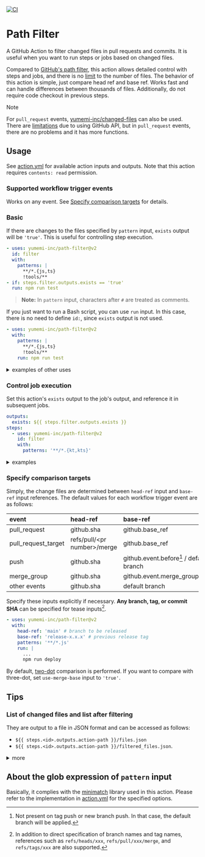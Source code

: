 [![CI](https://github.com/yumemi-inc/path-filter/actions/workflows/ci.yml/badge.svg)](https://github.com/yumemi-inc/path-filter/actions/workflows/ci.yml)

# Path Filter

A GitHub Action to filter changed files in pull requests and commits.
It is useful when you want to run steps or jobs based on changed files.

Compared to [GitHub's path filter](https://docs.github.com/en/actions/using-workflows/workflow-syntax-for-github-actions#onpushpull_requestpull_request_targetpathspaths-ignore), this action allows detailed control with steps and jobs, and there is no [limit](https://docs.github.com/en/actions/using-workflows/workflow-syntax-for-github-actions#git-diff-comparisons) to the number of files.
The behavior of this action is simple, just compare head ref and base ref.
Works fast and can handle differences between thousands of files.
Additionally, do not require code checkout in previous steps.

> [!NOTE]  
> For `pull_request` events, [yumemi-inc/changed-files](https://github.com/yumemi-inc/changed-files) can also be used.
> There are [limitations](https://github.com/yumemi-inc/changed-files#specify-comparison-targets) due to using GitHub API, but in `pull_request` events, there are no problems and it has more functions.

## Usage

See [action.yml](action.yml) for available action inputs and outputs.
Note that this action requires `contents: read` permission.

### Supported workflow trigger events

Works on any event.
See [Specify comparison targets](#specify-comparison-targets) for details.

### Basic

If there are changes to the files specified by `pattern` input, `exists` output will be `'true'`.
This is useful for controlling step execution.

```yaml
- uses: yumemi-inc/path-filter@v2
  id: filter
  with:
    patterns: |
      **/*.{js,ts}
      !tools/**
- if: steps.filter.outputs.exists == 'true'
  run: npm run test
```

> **Note:**
> In `pattern` input, characters after `#` are treated as comments.

If you just want to run a Bash script, you can use `run` input.
In this case, there is no need to define `id:`, since `exists` output is not used.

```yaml
- uses: yumemi-inc/path-filter@v2
  with:
    patterns: |
      **/*.{js,ts}
      !tools/**
    run: npm run test
```

<details>
<summary>examples of other uses</summary>

#### Add a label to a pull request:

```yaml
- uses: yumemi-inc/path-filter@v2
  id: filter
  with:
    patterns: |
      **/*.js
      !server/**
- env:
    GH_REPO: ${{ github.repository }}
    GH_TOKEN: ${{ github.token }}
  run: |
    gh pr edit ${{ github.event.number }} ${{ steps.filter.outputs.exists == 'true' && '--add-label' || '--remove-label' }} 'frontend'
```

#### Use for various checks:

```yaml
- uses: yumemi-inc/path-filter@v2
  id: filter-src
  with:
    patterns: |
      **/*.ts
      package.json
- uses: yumemi-inc/path-filter@v2
  id: filter-build
  with:
    patterns: 'dist/**'
- if: steps.filter-src.outputs.exists == 'true' && steps.filter-build.outputs.exists != 'true'
  run: |
    echo "::error::Please check if you forgot to build."
    exit 1
```

```yaml
- uses: yumemi-inc/path-filter@v2
  id: filter
  with:
    patterns: 'CHANGELOG.md'
- if: github.base_ref == 'main' && steps.filter.outputs.exists != 'true'
  run: |
    echo "::error::CHANGELOG.md is not updated."
    exit 1
```

</details>

### Control job execution

Set this action's `exists` output to the job's output, and reference it in subsequent jobs.

```yaml
outputs:
  exists: ${{ steps.filter.outputs.exists }}
steps:
  - uses: yumemi-inc/path-filter@v2
    id: filter
    with:
      patterns: '**/*.{kt,kts}'
```

<details>
<summary>examples</summary>

#### Run two jobs in parallel, then run a common job:

```yaml
jobs:
  filter:
    runs-on: ubuntu-latest
    permissions:
      contents: read
    outputs:
      exists-src: ${{ steps.filter-src.outputs.exists }}
      exists-doc: ${{ steps.filter-doc.outputs.exists }}
    steps:
      - uses: yumemi-inc/path-filter@v2
        id: filter-src
        with:
          patterns: 'src/**'
      - uses: yumemi-inc/path-filter@v2
        id: filter-doc
        with:
          patterns: 'doc/**'
  job-src:
    needs: [filter]
    if: needs.filter.outputs.exists-src == 'true'
    runs-on: ubuntu-latest
    steps:
      ...
  job-doc:
    needs: [filter]
    if: needs.filter.outputs.exists-doc == 'true'
    runs-on: ubuntu-latest
    steps:
      ...
  job-common:
    needs: [job-src, job-doc]
    # treat skipped jobs as successful
    if: cancelled() != true && contains(needs.*.result, 'failure') == false
    runs-on: ubuntu-latest
    steps:
      ...
```
</details>

### Specify comparison targets

Simply, the change files are determined between `head-ref` input and `base-ref` input references.
The default values ​​for each workflow trigger event are as follows:

| event | head-ref | base-ref |
|:---|:---|:---|
| pull_request | github.sha | github.base_ref |
| pull_request_target | refs/pull/\<pr number\>/merge | github.base_ref |
| push | github.sha | github.event.before[^1] / default branch |
| merge_group | github.sha | github.event.merge_group.base_sha |
| other events | github.sha | default branch |

[^1]: Not present on tag push or new branch push. In that case, the default branch will be applied.

Specify these inputs explicitly if necessary.
**Any branch, tag, or commit SHA** can be specified for tease inputs[^2].

[^2]: In addition to direct specification of branch names and tag names, references such as `refs/heads/xxx`, `refs/pull/xxx/merge`, and `refs/tags/xxx` are also supported.

```yaml
- uses: yumemi-inc/path-filter@v2
  with:
    head-ref: 'main' # branch to be released
    base-ref: 'release-x.x.x' # previous release tag
    patterns: '**/*.js'
    run: |
      ...
      npm run deploy
```

By default, [two-dot](https://docs.github.com/en/pull-requests/collaborating-with-pull-requests/proposing-changes-to-your-work-with-pull-requests/about-comparing-branches-in-pull-requests#three-dot-and-two-dot-git-diff-comparisons) comparison is performed.
If you want to compare with three-dot, set `use-merge-base` input to `'true'`.

## Tips

### List of changed files and list after filtering

They are output to a file in JSON format and can be accessed as follows:

- `${{ steps.<id>.outputs.action-path }}/files.json`
- `${{ steps.<id>.outputs.action-path }}/filtered_files.json`.

<details>
<summary>more</summary>

Refer to these files when debugging `head-ref`, `base-ref`, and `patterns` inputs.
For example, display them in the job summary like this:

```yaml
- uses: yumemi-inc/path-filter@v2
  id: filter
  with:
    patterns: '!**/*.md'
- run: |
    {
      echo '### files before filtering'
      echo '```json'
      cat '${{ steps.filter.outputs.action-path }}/files.json' | jq
      echo '```'
      echo '### files after filtering'
      echo '```json'
      cat '${{ steps.filter.outputs.action-path }}/filtered_files.json' | jq
      echo '```'
    } >> "$GITHUB_STEP_SUMMARY"
```

You may use these files for purposes other than debugging, but note that these files will be overwritten if you use this action multiple times in the same job.

And, in this action's `run` input, access them with Bash variables like `$GITHUB_ACTION_PATH/files.json`, but note that the Bash script in `run` input will not be executed if there are no files after filtering.
</details>

## About the glob expression of `pattern` input

Basically, it complies with the [minimatch](https://www.npmjs.com/package/minimatch) library used in this action.
Please refer to the implementation in [action.yml](action.yml) for the specified options.
